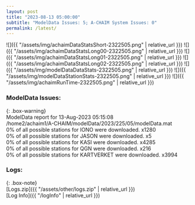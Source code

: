 ```yaml
---
layout: post
title: "2023-08-13 05:00:00"
subtitle: "ModelData Issues: 5; A-CHAIM System Issues: 0"
permalink: /latest/
---
```


![]({{ "/assets/img/achaimDataStatsShort-2322505.png" | relative_url }})
![]({{ "/assets/img/achaimDataStatsLong00-2322505.png" | relative_url }})
![]({{ "/assets/img/achaimDataStatsLong01-2322505.png" | relative_url }})
![]({{ "/assets/img/achaimDataStatsLong02-2322505.png" | relative_url }})
![]({{ "/assets/img/modelDataDataStats-2322505.png" | relative_url }})
![]({{ "/assets/img/modelDataStationStats-2322505.png" | relative_url }})
![]({{ "/assets/img/achaimRunTime-2322505.png" | relative_url }})


### ModelData Issues:  
  
{: .box-warning}  
 ModelData report for 13-Aug-2023 05:15:08   
 /home2/achaim1/A-CHAIM/modelData/2023/225/05/modelData.mat   
 0% of all possible stations for IONO were downloaded. x1280   
 0% of all possible stations for JASON were downloaded. x5   
 0% of all possible stations for KASI were downloaded. x4285   
 0% of all possible stations for QGN were downloaded. x216   
 0% of all possible stations for KARTVERKET were downloaded. x3994   
  


### Logs:  
  
{: .box-note}  
[Logs.zip]({{ "/assets/other/logs.zip" | relative_url }})  
[Log Info]({{ "/logInfo" | relative_url }})  
